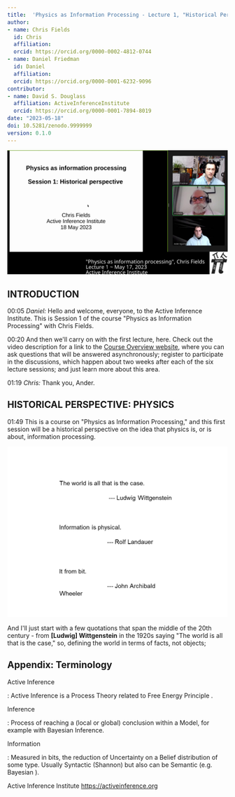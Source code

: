 ```yaml
---
title:  'Physics as Information Processing - Lecture 1, "Historical Perspective"'
author:
- name: Chris Fields
  id: Chris
  affiliation:
  orcid: https://orcid.org/0000-0002-4812-0744
- name: Daniel Friedman
  id: Daniel
  affiliation:
  orcid: https://orcid.org/0000-0001-6232-9096
contributor:
- name: David S. Douglass
  affiliation: ActiveInferenceInstitute
  orcid: https://orcid.org/0000-0001-7894-8019
date: "2023-05-18"
doi: 10.5281/zenodo.9999999
version: 0.1.0
---
```

![Chris Fields presents "Physics as Information Processing" at Active Inference Institute, 2023](images/cFPIP-01L_00001.png)

## INTRODUCTION
00:05 _Daniel:_
 Hello and welcome, everyone, to the Active Inference Institute.
 This is Session 1 of the course "Physics as Information Processing" with Chris Fields.

00:20  And then we'll carry on with the first lecture,
 here.
 Check out the video description for a link to the [Course Overview website](https://coda.io/@active-inference-institute/fields-physics-2023), where you can ask questions that will be answered asynchronously; register to participate in the discussions, which happen about two weeks after each of the six lecture sessions; and just learn more about this area.

01:19 _Chris:_
 Thank you, Ander.

## HISTORICAL PERSPECTIVE: PHYSICS
01:49  This is a course on "Physics as Information Processing," and this first session will be a historical perspective on the idea that physics is, or is about, information processing.

![Wittgenstein, Landaur, Wheeler](images/Slide2.PNG)

 And I'll just start with a few quotations that span the middle of the 20th century - from **[Ludwig] Wittgenstein** in the 1920s saying "The world is all that is the case,"
 so, defining the world in terms of facts, not objects;

## Appendix: Terminology

Active Inference

:   Active Inference is a Process Theory related to Free Energy Principle .

Inference

:   Process of reaching a (local or global) conclusion within a Model, for example with Bayesian Inference.

Information

:   Measured in bits, the reduction of Uncertainty on a Belief distribution of some type. Usually Syntactic (Shannon) but also can be Semantic (e.g. Bayesian ).

Active Inference Institute
https://activeinference.org

